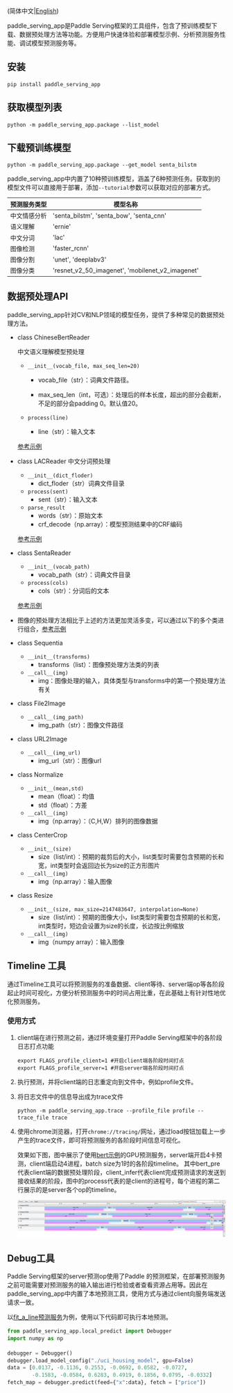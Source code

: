 (简体中文|[English](./README.md))

paddle_serving_app是Paddle Serving框架的工具组件，包含了预训练模型下载、数据预处理方法等功能。方便用户快速体验和部署模型示例、分析预测服务性能、调试模型预测服务等。

## 安装

```shell
pip install paddle_serving_app
```

## 获取模型列表

```shell
python -m paddle_serving_app.package --list_model
```

## 下载预训练模型

```shell
python -m paddle_serving_app.package --get_model senta_bilstm
```

paddle_serving_app中内置了10种预训练模型，涵盖了6种预测任务。获取到的模型文件可以直接用于部署，添加`--tutorial`参数可以获取对应的部署方式。

| 预测服务类型 | 模型名称                                         |
| ------------ | ------------------------------------------------ |
| 中文情感分析 | 'senta_bilstm', 'senta_bow', 'senta_cnn'         |
| 语义理解     | 'ernie'                                          |
| 中文分词     | 'lac'                                            |
| 图像检测     | 'faster_rcnn'                                    |
| 图像分割     | 'unet', 'deeplabv3'                              |
| 图像分类     | 'resnet_v2_50_imagenet', 'mobilenet_v2_imagenet' |

## 数据预处理API

paddle_serving_app针对CV和NLP领域的模型任务，提供了多种常见的数据预处理方法。

- class ChineseBertReader 
    
    中文语义理解模型预处理

  - `__init__(vocab_file, max_seq_len=20)`

    - vocab_file（str）：词典文件路径。

    - max_seq_len（int，可选）：处理后的样本长度，超出的部分会截断，不足的部分会padding 0。默认值20。

  - `process(line)`
    - line（str）：输入文本

  [参考示例](../examples/bert/bert_client.py)

- class LACReader 中文分词预处理

  - `__init__(dict_floder)`
    - dict_floder（str）词典文件目录
  - `process(sent)`
    - sent（str）：输入文本
  - `parse_result`
    - words（str）：原始文本
    - crf_decode（np.array）：模型预测结果中的CRF编码

  [参考示例](../examples/lac/lac_web_service.py)

- class SentaReader

  - `__init__(vocab_path)`
    - vocab_path（str）：词典文件目录
  - `process(cols)`
    - cols（str）：分词后的文本

  [参考示例](../examples/senta/senta_web_service.py)

- 图像的预处理方法相比于上述的方法更加灵活多变，可以通过以下的多个类进行组合，[参考示例](../examples/imagenet/resnet50_rpc_client.py)

- class Sequentia

  - `__init__(transforms)`
    - transforms（list）：图像预处理方法类的列表
  - `__call__(img)`
    - img：图像处理的输入，具体类型与transforms中的第一个预处理方法有关

- class File2Image

  - `__call__(img_path)`
    - img_path（str）：图像文件路径

- class URL2Image

  - `__call__(img_url)`
    - img_url（str）：图像url

- class Normalize

  - `__init__(mean,std)`
    - mean（float）：均值
    - std（float）：方差
  - `__call__(img)`
    - img（np.array）：（C,H,W）排列的图像数据

- class CenterCrop

  - `__init__(size)`
    - size（list/int）：预期的裁剪后的大小，list类型时需要包含预期的长和宽，int类型时会返回边长为size的正方形图片
  - `__call__(img)`
    - img（np.array）：输入图像

- class Resize

  - `__init__(size, max_size=2147483647, interpolation=None)`
    - size（list/int）：预期的图像大小，list类型时需要包含预期的长和宽，int类型时，短边会设置为size的长度，长边按比例缩放
  - `__call__(img)`
    - img（numpy array）：输入图像

## Timeline 工具

通过Timeline工具可以将预测服务的准备数据、client等待、server端op等各阶段起止时间可视化，方便分析预测服务中的时间占用比重，在此基础上有针对性地优化预测服务。

### 使用方式

1. client端在进行预测之前，通过环境变量打开Paddle Serving框架中的各阶段日志打点功能

   ```shell
   export FLAGS_profile_client=1 #开启client端各阶段时间打点
   export FLAGS_profile_server=1 #开启server端各阶段时间打点
   ```

2. 执行预测，并将client端的日志重定向到文件中，例如profile文件。

3. 将日志文件中的信息导出成为trace文件

   ```shell
   python -m paddle_serving_app.trace --profile_file profile --trace_file trace
   ```

4. 使用chrome浏览器，打开`chrome://tracing/`网址，通过load按钮加载上一步产生的trace文件，即可将预测服务的各阶段时间信息可视化。

   效果如下图，图中展示了使用[bert示例](https://github.com/PaddlePaddle/Serving/tree/develop/python/examples/bert)的GPU预测服务，server端开启4卡预测，client端启动4进程，batch size为1时的各阶段timeline。
其中bert_pre代表client端的数据预处理阶段，client_infer代表client完成预测请求的发送到接收结果的阶段，图中的process代表的是client的进程号，每个进程的第二行展示的是server各个op的timeline。

   ![timeline](../../doc/timeline-example.png)

## Debug工具

Paddle Serving框架的server预测op使用了Paddle 的预测框架，在部署预测服务之前可能需要对预测服务的输入输出进行检验或者查看资源占用等。因此在paddle_serving_app中内置了本地预测工具，使用方式与通过client向服务端发送请求一致。

以[fit_a_line预测服务](../examples/fit_a_line)为例，使用以下代码即可执行本地预测。

```python
from paddle_serving_app.local_predict import Debugger
import numpy as np

debugger = Debugger()
debugger.load_model_config("./uci_housing_model", gpu=False)
data = [0.0137, -0.1136, 0.2553, -0.0692, 0.0582, -0.0727,
        -0.1583, -0.0584, 0.6283, 0.4919, 0.1856, 0.0795, -0.0332]
fetch_map = debugger.predict(feed={"x":data}, fetch = ["price"])
```
